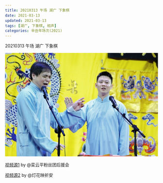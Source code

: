 ```yaml
---
title: 20210313 午场 湖广 下象棋
date: 2021-03-13
updated: 2021-03-13
tags: [湖广, 下象棋, 相声] 
categories: 辛丑年场次(2021)
---
```

20210313 午场 湖广 下象棋

![](https://raw.githubusercontent.com/rhenginium/image/main/007aVJ83ly1goig2swhe6j32io1p3npf.jpg)

[视频源1](https://m.weibo.cn/6574451359/4614335957042121 ) by @栾云平粉丝团后援会

[视频源2](https://m.weibo.cn/status/4614343427623389?)  by @灯花映祈安